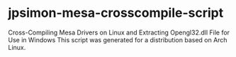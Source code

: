 # jpsimon-mesa-crosscompile-script
Cross-Compiling Mesa Drivers on Linux and Extracting Opengl32.dll File for Use in Windows
This script was generated for a distribution based on Arch Linux.
